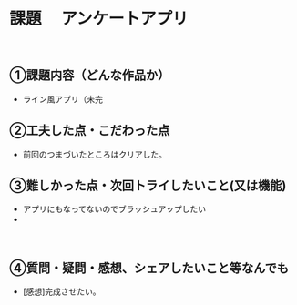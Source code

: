 # 課題　 アンケートアプリ
​
## ①課題内容（どんな作品か）
- ライン風アプリ（未完
​
## ②工夫した点・こだわった点
- 前回のつまづいたところはクリアした。
​
## ③難しかった点・次回トライしたいこと(又は機能)
- アプリにもなってないのでブラッシュアップしたい
- 
​
## ④質問・疑問・感想、シェアしたいこと等なんでも
- [感想]完成させたい。